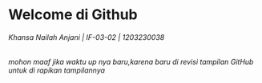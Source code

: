 # Welcome di Github
###### _Khansa Nailah Anjani | IF-03-02 | 1203230038_
###### _mohon maaf jika waktu up nya baru,karena baru di revisi tampilan GitHub untuk di rapikan tampilannya_
